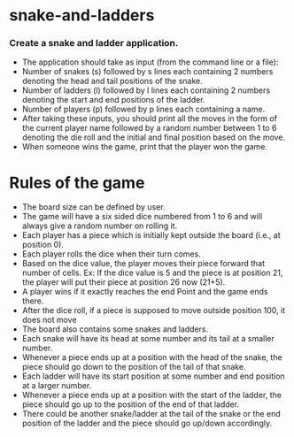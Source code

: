 # snake-and-ladders
### Create a snake and ladder application.
* The application should take as input (from the command line or a file):
* Number of snakes (s) followed by s lines each containing 2 numbers denoting the head and tail positions of the snake.
* Number of ladders (l) followed by l lines each containing 2 numbers denoting the start and end positions of the ladder.
* Number of players (p) followed by p lines each containing a name.
* After taking these inputs, you should print all the moves in the form of the current player name followed by a random number between 1 to 6 denoting the die roll and the initial and final position based on the move.
* When someone wins the game, print that the player won the game.


# Rules of the game
* The board size can be defined by user.
* The game will have a six sided dice numbered from 1 to 6 and will always give a random number on rolling it.
* Each player has a piece which is initially kept outside the board (i.e., at position 0).
* Each player rolls the dice when their turn comes.
* Based on the dice value, the player moves their piece forward that number of cells. Ex: If the dice value is 5 and the piece is at position 21, the player will put their piece at position 26 now (21+5).
* A player wins if it exactly reaches the end Point  and the game ends there.
* After the dice roll, if a piece is supposed to move outside position 100, it does not move
* The board also contains some snakes and ladders.
* Each snake will have its head at some number and its tail at a smaller number.
* Whenever a piece ends up at a position with the head of the snake, the piece should go down to the position of the tail of that snake.
* Each ladder will have its start position at some number and end position at a larger number.
* Whenever a piece ends up at a position with the start of the ladder, the piece should go up to the position of the end of that ladder.
* There could be another snake/ladder at the tail of the snake or the end position of the ladder and the piece should go up/down accordingly.
